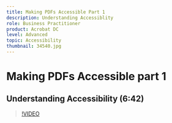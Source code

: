 ```yaml
---
title: Making PDFs Accessible Part 1
description: Understanding Accessiblity
role: Business Practitioner
product: Acrobat DC
level: Advanced
topic: Accessibility
thumbnail: 34540.jpg
---
```


# Making PDFs Accessible part 1

## Understanding Accessibility (6:42)

>[!VIDEO](https://video.tv.adobe.com/v/34540)
